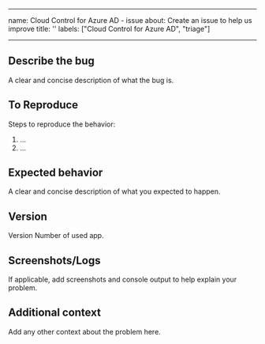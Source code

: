 
---
name: Cloud Control for Azure AD - issue
about: Create an issue to help us improve
title: ''
labels: ["Cloud Control for Azure AD", "triage"]

---

## Describe the bug

A clear and concise description of what the bug is.

## To Reproduce

Steps to reproduce the behavior:

1. ...
2. ...

## Expected behavior

A clear and concise description of what you expected to happen.

## Version

Version Number of used app.

## Screenshots/Logs

If applicable, add screenshots and console output to help explain your problem.

## Additional context

Add any other context about the problem here.
